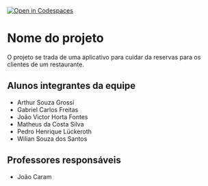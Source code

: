 [![Open in Codespaces](https://classroom.github.com/assets/launch-codespace-7f7980b617ed060a017424585567c406b6ee15c891e84e1186181d67ecf80aa0.svg)](https://classroom.github.com/open-in-codespaces?assignment_repo_id=14314830)
# Nome do projeto
O projeto se trada de uma aplicativo para cuidar da reservas para os clientes de um restaurante.

## Alunos integrantes da equipe

* Arthur Souza Grossi
* Gabriel Carlos Freitas
* João Victor Horta Fontes
* Matheus da Costa Silva
* Pedro Henrique Lückeroth
* Wilian Souza dos Santos

## Professores responsáveis

* João Caram
